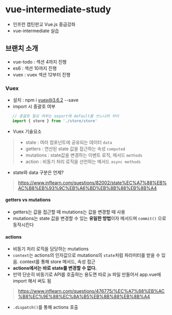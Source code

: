 # vue-intermediate-study
- 인프런 캡틴판교 Vue.js 중급강좌
- vue-intermediate 실습

## 브랜치 소개
- vue-todo : 섹션 4까지 진행
- es6 : 섹션 10까지 진행
- vuex : vuex 섹션 12부터 진행

### Vuex
- 설치 : npm i vuex@3.6.2 --save
- import 시 중괄호 여부
 ```javascript
    // 중괄호 필요 여부는 export에 default를 쓰느냐의 차이
    import { store } from './store/store'
 ```

- Vuex 기술요소
> - state : 여러 컴포넌트에 공유되는 데이터 ```data```
> - getters : 연산된 state 값을 접근하는 속성 ```computed```
> - mutations : state값을 변경하는 이벤트 로직, 메서드 ```methods```
> - action : 비동기 처리 로직을 선언하는 메서드 ```async methods```

- state와 data 구분은 언제?
> https://www.inflearn.com/questions/82002/state%EC%A7%88%EB%AC%B8%EB%93%9C%EB%A6%BD%EB%8B%88%EB%8B%A4


#### getters vs mutations
- getters는 값을 접근할 때 mutations는 값을 변경할 때 사용
- mutations는 state 값을 변경할 수 있는 **유일한 방법**이자 메서드며 ```commit()``` 으로 동작시킨다

#### actions
- 비동기 처리 로직을 담당하는 mutations
- ```context```는 actions의 인자값으로 mutations의 ```state```처럼 파라미터를 받을 수 있음. context를 통해 store 메서드, 속성 접근
- **actions에서는 바로 state를 변경할 수 없다.**
- 만약 단순히 비동기로 API를 호출하는 용도면 따로 js 파일 만들어서 app.vue에 import 해서 써도 됨
> https://www.inflearn.com/questions/476775/%EC%A7%88%EB%AC%B8%EC%9E%88%EC%8A%B5%EB%8B%88%EB%8B%A4
- ```.dispatch()```를 통해 actions 호출

